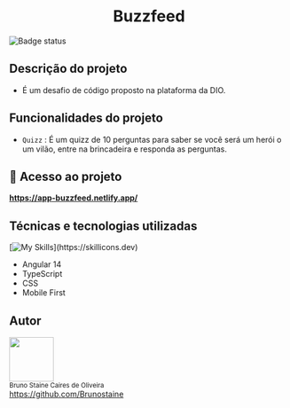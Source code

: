 <h1 align="center">Buzzfeed</h1>

![Badge status](https://img.shields.io/static/v1?label=STATUS&message=FINALIZADO&color=green&style=for-the-badge)

## Descrição do projeto

- É um desafio de código proposto na plataforma da DIO.

## Funcionalidades do projeto

- `Quizz` : É um quizz de 10 perguntas para saber se você será um herói o um vilão, entre na brincadeira e responda as perguntas.

## 📁 Acesso ao projeto

**https://app-buzzfeed.netlify.app/**

## Técnicas e tecnologias utilizadas

[![My Skills](https://skillicons.dev/icons?i=angular,typescript,css,vscode,)](https://skillicons.dev)

- Angular 14
- TypeScript
- CSS
- Mobile First

## Autor

<img src="https://user-images.githubusercontent.com/87622645/157755137-8d22a951-d323-4c33-814e-c0351ebefafe.png" width=80><br>
<sub>Bruno Staine Caires de Oliveira</sub><br>
https://github.com/Brunostaine
